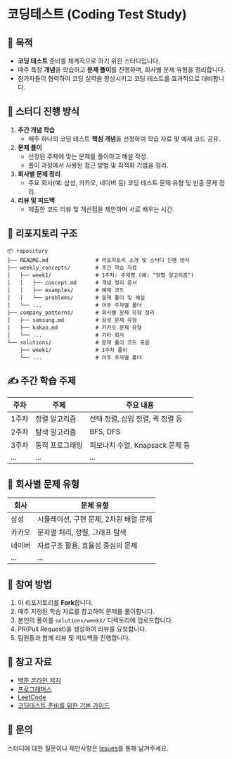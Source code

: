 # 코딩테스트 (Coding Test Study)

## 📌 목적
- **코딩 테스트** 준비를 체계적으로 하기 위한 스터디입니다.
- 매주 특정 **개념**을 학습하고 **문제 풀이**를 진행하며, 회사별 문제 유형을 정리합니다.
- 참가자들이 협력하여 코딩 실력을 향상시키고 코딩 테스트를 효과적으로 대비합니다.

## 📅 스터디 진행 방식
1. **주간 개념 학습**
   - 매주 하나의 코딩 테스트 **핵심 개념**을 선정하여 학습 자료 및 예제 코드 공유.
2. **문제 풀이**
   - 선정된 주제에 맞는 문제를 풀이하고 해설 작성.
   - 풀이 과정에서 사용된 접근 방법 및 최적화 기법을 정리.
3. **회사별 문제 정리**
   - 주요 회사(예: 삼성, 카카오, 네이버 등) 코딩 테스트 문제 유형 및 빈출 문제 정리.
4. **리뷰 및 피드백**
   - 제출한 코드 리뷰 및 개선점을 제안하며 서로 배우는 시간.

## 📂 리포지토리 구조
```plaintext
📦 repository
├── README.md               # 리포지토리 소개 및 스터디 진행 방식
├── weekly_concepts/        # 주간 학습 자료
│   ├── week1/              # 1주차: 주제명 (예: "정렬 알고리즘")
│   │   ├── concept.md      # 개념 정리 문서
│   │   ├── examples/       # 예제 코드
│   │   └── problems/       # 문제 풀이 및 해설
│   └── ...                 # 이후 주차별 폴더
├── company_patterns/       # 회사별 문제 유형 정리
│   ├── samsung.md          # 삼성 문제 유형
│   ├── kakao.md            # 카카오 문제 유형
│   └── ...                 # 기타 회사
└── solutions/              # 문제 풀이 코드 모음
    ├── week1/              # 1주차 풀이
    └── ...                 # 이후 주차별 폴더
```

## ✍️ 주간 학습 주제
| 주차 | 주제                          | 주요 내용                         |
|------|-------------------------------|-----------------------------------|
| 1주차 | 정렬 알고리즘                 | 선택 정렬, 삽입 정렬, 퀵 정렬 등 |
| 2주차 | 탐색 알고리즘                 | BFS, DFS                         |
| 3주차 | 동적 프로그래밍               | 피보나치 수열, Knapsack 문제 등   |
| ...  | ...                           | ...                              |

## 🏢 회사별 문제 유형
| 회사   | 문제 유형                                                                 |
|--------|---------------------------------------------------------------------------|
| 삼성    | 시뮬레이션, 구현 문제, 2차원 배열 문제                                      |
| 카카오  | 문자열 처리, 정렬, 그래프 탐색                                           |
| 네이버  | 자료구조 활용, 효율성 중심의 문제                                        |
| ...    | ...                                                                      |

## 🌟 참여 방법
1. 이 리포지토리를 **Fork**합니다.
2. 매주 지정된 학습 자료를 참고하여 문제를 풀이합니다.
3. 본인의 풀이를 `solutions/weekX/` 디렉토리에 업로드합니다.
4. PR(Pull Request)을 생성하여 리뷰를 요청합니다.
5. 팀원들과 함께 리뷰 및 피드백을 진행합니다.

## 📖 참고 자료
- [백준 온라인 저지](https://www.acmicpc.net/)
- [프로그래머스](https://programmers.co.kr/)
- [LeetCode](https://leetcode.com/)
- [코딩테스트 준비를 위한 기본 가이드](https://github.com/username/guide)

## 💬 문의
스터디에 대한 질문이나 제안사항은 [Issues](https://github.com/username/repository/issues)를 통해 남겨주세요.



